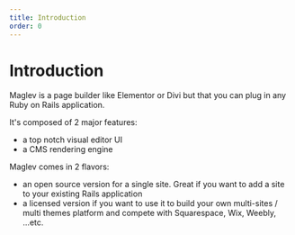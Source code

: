 ```yaml
---
title: Introduction
order: 0
---
```

# Introduction

Maglev is a page builder like Elementor or Divi but that you can plug in any Ruby on Rails application.&#x20;

It's composed of 2 major features:

* a top notch visual editor UI
* a CMS rendering engine

Maglev comes in 2 flavors:

* an open source version for a single site. Great if you want to add a site to your existing Rails application
* a licensed version if you want to use it to build your own multi-sites / multi themes platform and compete with Squarespace, Wix, Weebly, ...etc.
